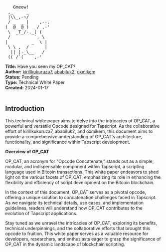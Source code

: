 <pre>   Gmeow!
 ,_     _
 |\\_,-~/
 / _  _ |    ,--.
(  @  @ )   / ,-'
 \  _T_/-._( (
 /         `. \
|         _  \ |
 \ \ ,  /      |
  || |-_\__   /
 ((_/`(____,-'        
</pre>


**Title:** Have you seen my OP_CAT? <br>
**Author:** [kirillkukuruza7](https://twitter.com/kirillkukuruza7),
[ababiluk2](https://twitter.com/ababiluk2),
[oxmikem](https://twitter.com/oxmikem)<br>
**Status:** Pending<br>
**Type:** Technical White Paper<br>
**Created:** 2024-01-17<br>
<br>
## **Introduction** <br>

This technical white paper aims to delve into the intricacies of OP_CAT, a powerful and versatile Opcode designed for Tapscript. As the collaborative effort of kirillkukuruza7, ababiluk2, and oxmikem, this document aims to provide a comprehensive understanding of OP_CAT's architecture, functionality, and significance within Tapscript development.<br>

**Overview of OP_CAT** <br>

OP_CAT, an acronym for "Opcode Concatenate," stands out as a simple, modular, and indispensable component within Tapscript, a scripting language used in Bitcoin transactions. This white paper endeavors to shed light on the various facets of OP_CAT, emphasizing its role in enhancing the flexibility and efficiency of script development on the Bitcoin blockchain.<br>

In the context of this document, OP_CAT serves as a pivotal opcode, offering a unique solution to concatenation challenges faced in Tapscript. As we navigate its technical details, use cases, and implementation guidelines, readers will understand how OP_CAT contributes to the evolution of Tapscript applications.

Stay tuned as we unravel the intricacies of OP_CAT, exploring its benefits, technical underpinnings, and the collaborative efforts that brought this opcode to fruition. This white paper serves as a valuable resource for developers, researchers, and enthusiasts eager to grasp the significance of OP_CAT in the dynamic landscape of blockchain scripting.
